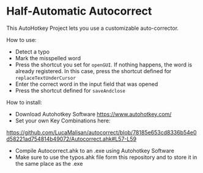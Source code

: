 # Half-Automatic Autocorrect

This AutoHotkey Project lets you use a customizable auto-corrector. 

How to use:
- Detect a typo
- Mark the misspelled word
- Press the shortcut you set for ``openGUI``. If nothing happens, the word is already registered. In this case, press the shortcut defined for ``replaceTextUnderCursor``
- Enter the correct word in the input field that was opened
- Press the shortcut defined for ``saveAndclose``

How to install:
- Download Autohotkey Software https://www.autohotkey.com/
- Set your own Key Combinations here:

https://github.com/LucaMalisan/autocorrect/blob/78185e653cd8336b54e0d58221ad754814b49072/Autocorrect.ahk#L57-L59

- Compile Autocorrect.ahk to an .exe using Autohotkey Software
- Make sure to use the typos.ahk file form this repository and to store it in the same place as the .exe 
